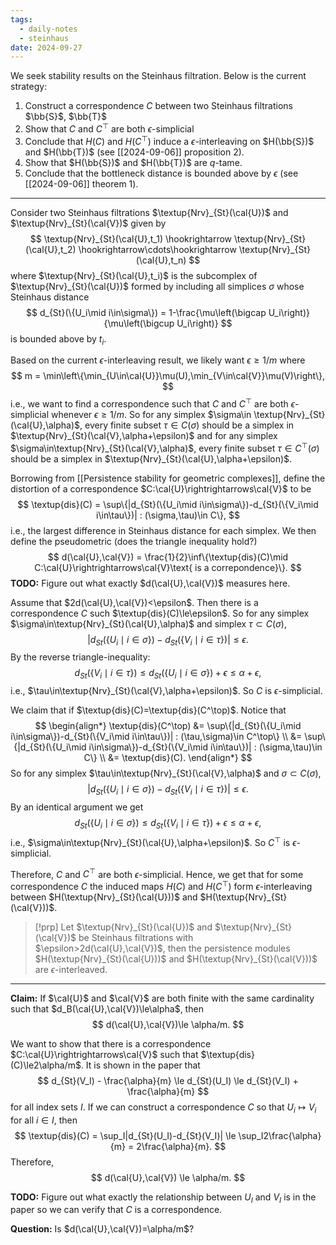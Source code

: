 ```yaml
---
tags:
  - daily-notes
  - steinhaus
date: 2024-09-27
---
```

We seek stability results on the Steinhaus filtration. Below is the current strategy:
1. Construct a correspondence $C$ between two Steinhaus filtrations $\bb{S}$, $\bb{T}$
2. Show that $C$ and $C^\top$ are both $\epsilon$-simplicial
3. Conclude that $H(C)$ and $H(C^\top)$ induce a $\epsilon$-interleaving on $H(\bb{S})$ and $H(\bb{T})$ (see [[2024-09-06]] proposition 2).
4. Show that $H(\bb{S})$ and $H(\bb{T})$ are $q$-tame.
5. Conclude that the bottleneck distance is bounded above by $\epsilon$ (see [[2024-09-06]] theorem 1).

---

Consider two Steinhaus filtrations $\textup{Nrv}_{St}(\cal{U})$ and $\textup{Nrv}_{St}(\cal{V})$ given by
$$
	\textup{Nrv}_{St}(\cal{U},t_1) \hookrightarrow \textup{Nrv}_{St}(\cal{U},t_2) \hookrightarrow\cdots\hookrightarrow \textup{Nrv}_{St}(\cal{U},t_n)
$$
where $\textup{Nrv}_{St}(\cal{U},t_i)$ is the subcomplex of $\textup{Nrv}_{St}(\cal{U})$ formed by including all simplices $\sigma$ whose Steinhaus distance
$$
	d_{St}(\{U_i\mid i\in\sigma\}) = 1-\frac{\mu\left(\bigcap U_i\right)}{\mu\left(\bigcup U_i\right)}
$$
is bounded above by $t_i$.

Based on the current $\epsilon$-interleaving result, we likely want $\epsilon\ge1/m$ where
$$
	m = \min\left\{\min_{U\in\cal{U}}\mu(U),\min_{V\in\cal{V}}\mu(V)\right\},
$$
i.e., we want to find a correspondence such that $C$ and $C^\top$ are both $\epsilon$-simplicial whenever $\epsilon\ge1/m$. So for any simplex $\sigma\in \textup{Nrv}_{St}(\cal{U},\alpha)$, every finite subset $\tau\in C(\sigma)$ should be a simplex in $\textup{Nrv}_{St}(\cal{V},\alpha+\epsilon)$ and for any simplex $\sigma\in\textup{Nrv}_{St}(\cal{V},\alpha)$, every finite subset $\tau\in C^\top(\sigma)$ should be a simplex in $\textup{Nrv}_{St}(\cal{U},\alpha+\epsilon)$.

Borrowing from [[Persistence stability for geometric complexes]], define the distortion of a correspondence $C:\cal{U}\rightrightarrows\cal{V}$ to be
$$
	\textup{dis}(C) = \sup\{|d_{St}(\{U_i\mid i\in\sigma\})-d_{St}(\{V_i\mid i\in\tau\})| : (\sigma,\tau)\in C\},
$$
i.e., the largest difference in Steinhaus distance for each simplex. We then define the pseudometric (does the triangle inequality hold?)
$$
	d(\cal{U},\cal{V}) = \frac{1}{2}\inf\{\textup{dis}(C)\mid C:\cal{U}\rightrightarrows\cal{V}\text{ is a correpondence}\}.
$$
**TODO:** Figure out what exactly $d(\cal{U},\cal{V})$ measures here.


Assume that $2d(\cal{U},\cal{V})<\epsilon$. Then there is a correspondence $C$ such $\textup{dis}(C)\le\epsilon$. So for any simplex $\sigma\in\textup{Nrv}_{St}(\cal{U},\alpha)$ and simplex $\tau\subset C(\sigma)$,
$$
	|d_{St}(\{U_i\mid i\in\sigma\}) - d_{St}(\{V_i\mid i\in \tau\})| \le \epsilon.
$$
By the reverse triangle-inequality:
$$
	d_{St}(\{V_i\mid i\in\tau\}) \le d_{St}(\{U_i\mid i\in\sigma\}) + \epsilon \le \alpha + \epsilon,
$$
i.e., $\tau\in\textup{Nrv}_{St}(\cal{V},\alpha+\epsilon)$. So $C$ is $\epsilon$-simplicial.

We claim that if $\textup{dis}(C)=\textup{dis}(C^\top)$. Notice that
$$
\begin{align*}
	\textup{dis}(C^\top) &= \sup\{|d_{St}(\{U_i\mid i\in\sigma\})-d_{St}(\{V_i\mid i\in\tau\})| : (\tau,\sigma)\in C^\top\} \\
	&= \sup\{|d_{St}(\{U_i\mid i\in\sigma\})-d_{St}(\{V_i\mid i\in\tau\})| : (\sigma,\tau)\in C\} \\
	&= \textup{dis}(C).
\end{align*}
$$
So for any simplex $\tau\in\textup{Nrv}_{St}(\cal{V},\alpha)$ and $\sigma\subset C(\sigma)$,
$$
	|d_{St}(\{U_i\mid i\in\sigma\}) - d_{St}(\{V_i\mid i\in \tau\})| \le \epsilon.
$$
By an identical argument we get
$$
	d_{St}(\{U_i\mid i\in\sigma\}) \le d_{St}(\{V_i\mid i\in\tau\}) + \epsilon \le \alpha + \epsilon,
$$
i.e., $\sigma\in\textup{Nrv}_{St}(\cal{U},\alpha+\epsilon)$. So $C^\top$ is $\epsilon$-simplicial.

Therefore, $C$ and $C^\top$ are both $\epsilon$-simplicial. Hence, we get that for some correspondence $C$ the induced maps $H(C)$ and $H(C^\top)$ form $\epsilon$-interleaving between $H(\textup{Nrv}_{St}(\cal{U}))$ and $H(\textup{Nrv}_{St}(\cal{V}))$.

> [!prp]
> Let $\textup{Nrv}_{St}(\cal{U})$ and $\textup{Nrv}_{St}(\cal{V})$ be Steinhaus filtrations with $\epsilon>2d(\cal{U},\cal{V})$, then the persistence modules $H(\textup{Nrv}_{St}(\cal{U}))$ and $H(\textup{Nrv}_{St}(\cal{V}))$ are $\epsilon$-interleaved.


---

**Claim:** If $\cal{U}$ and $\cal{V}$ are both finite with the same cardinality such that $d_B(\cal{U},\cal{V})\le\alpha$, then 
$$
	d(\cal{U},\cal{V})\le \alpha/m.
$$

We want to show that there is a correspondence $C:\cal{U}\rightrightarrows\cal{V}$  such that $\textup{dis}(C)\le2\alpha/m$. It is shown in the paper that
$$
	d_{St}(V_I) - \frac{\alpha}{m} \le d_{St}(U_I) \le d_{St}(V_I) + \frac{\alpha}{m}
$$
for all index sets $I$. If we can construct a correspondence $C$ so that $U_i\mapsto V_i$ for all $i\in I$, then 
$$
	\textup{dis}(C) = \sup_I|d_{St}(U_I)-d_{St}(V_I)| \le \sup_I2\frac{\alpha}{m} = 2\frac{\alpha}{m}.
$$
Therefore,
$$
	d(\cal{U},\cal{V}) \le \alpha/m.
$$

**TODO:** Figure out what exactly the relationship between $U_I$ and $V_I$ is in the paper so we can verify that $C$ is a correspondence.

**Question:** Is $d(\cal{U},\cal{V})=\alpha/m$?